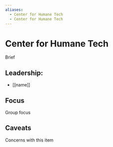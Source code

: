 ```yaml
---
aliases:
  - Center for Humane Tech
  - Center for Humane Tech
---
```

# Center for Humane Tech

Brief

## Leadership:

- [[name]]

## Focus

Group focus

## Caveats 

Concerns with this item
